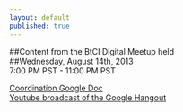```yaml
---
layout: default
published: true
---  
```

##Content from the BtCI Digital Meetup held  
##Wednesday, August 14th, 2013  
7:00 PM PST - 11:00 PM PST  
  
[Coordination Google Doc](https://docs.google.com/spreadsheet/ccc?key=0Aqe_OvhjNeDPdFlpNzN5OEhhaW5uMnFuMm9ld0I0QkE&usp=sharing)  
[Youtube broadcast of the Google Hangout](http://youtu.be/1xCwNbaqASk)
